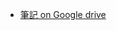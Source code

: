 * [筆記 on Google drive](https://drive.google.com/drive/folders/0BzUPI2q-erA_WkU3M0dNc2hZWWc?usp=sharing)
